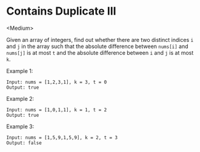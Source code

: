 # Contains Duplicate III

\<Medium>

Given an array of integers, find out whether there are two distinct indices `i`
and `j` in the array such that the absolute difference between `nums[i]` and
`nums[j]` is at most `t` and the absolute difference between `i` and `j` is at
most `k`.

Example 1:

```
Input: nums = [1,2,3,1], k = 3, t = 0
Output: true
```

Example 2:

```
Input: nums = [1,0,1,1], k = 1, t = 2
Output: true
```

Example 3:

```
Input: nums = [1,5,9,1,5,9], k = 2, t = 3
Output: false
```
